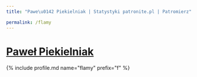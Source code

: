```yaml
---
title: "Pawe\u0142 Piekielniak | Statystyki patronite.pl | Patromierz"

permalink: /flamy
---
```


# [Paweł Piekielniak](https://patronite.pl/flamy)

{% include profile.md name="flamy" prefix="f" %}
